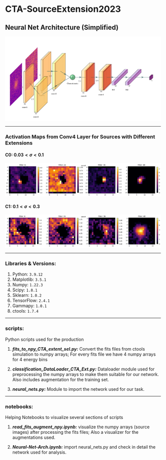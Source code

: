 # CTA-SourceExtension2023

## Neural Net Architecture (Simplified)

![Neural-Net](https://github.com/suvoooo/CTA-SourceExtension2023/blob/main/plots/plot_neural_net_ICRC2023.png-1.png)

----------------------------------------------


### Activation Maps from Conv4 Layer for Sources with Different Extensions

#### C0: $0.03 < \sigma < 0.1$

![Activation Maps](https://github.com/suvoooo/CTA-SourceExtension2023/blob/main/plots/check_conv_layers_C0_999_final.png)

#### C1: $0.1 < \sigma < 0.3$

![ActivationsMapsC1](https://github.com/suvoooo/CTA-SourceExtension2023/blob/main/plots/check_conv_layers_C1_999_final.png)

--------------------------------------------

### Libraries & Versions: 


1. Python: `3.9.12`
2. Matplotlib: `3.5.1`
3. Numpy: `1.22.3`
4. Scipy: `1.8.1`
5. Sklearn: `1.0.2`
6. TensorFlow: `2.4.1`
7. Gammapy: `1.0.1`
8. ctools: `1.7.4`

----------------------------------------------------


### scripts:  

Python scripts used for the production 

1. _**fits_to_npy_CTA_extent_sel.py:**_ Convert the fits files from ctools simulation to numpy arrays; For every fits file we have 4 numpy arrays for 4 energy bins

2. _**classification_DataLoader_CTA_Ext.py:**_ Dataloader module used for preprocessing the numpy arrays to make them suitable for our network. Also includes augmentation for the training set.

3. _**neural_nets.py:**_ Module to import the network used for our task. 

----------------------------------------------------

### notebooks:

Helping Notebooks to visualize several sections of scripts 

1. _**read_fits_augment_npy.ipynb:**_ visualize the numpy arrays (source images) after processing the fits files; Also a visualizer for the augmentations used.

2. _**Neural-Net-Arch.ipynb:**_ import neural_nets.py and check in detail the network used for analysis.  
 
